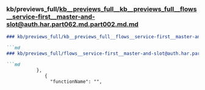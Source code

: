 ### kb/previews_full/kb__previews_full__kb__previews_full__flows__service-first__master-and-slot@auth.har.part062.md.part002.md.md

```md
### kb/previews_full/kb__previews_full__flows__service-first__master-and-slot@auth.har.part062.md.part002.md

```md
### kb/previews_full/flows__service-first__master-and-slot@auth.har.part062.md (part 002)

```md
           },
              {
                "functionName": "",
   
```

```

```

```
